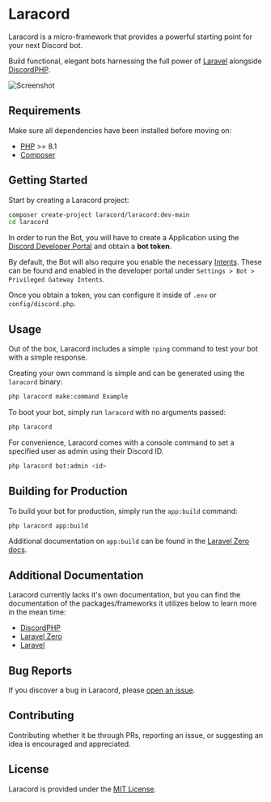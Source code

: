 # Laracord

Laracord is a micro-framework that provides a powerful starting point for your next Discord bot.

Build functional, elegant bots harnessing the full power of [Laravel](https://laravel.com/) alongside [DiscordPHP](https://github.com/discord-php/DiscordPHP).

![Screenshot](https://i.imgur.com/yW2vpPR.png)

## Requirements

Make sure all dependencies have been installed before moving on:

- [PHP](https://secure.php.net/manual/en/install.php) >= 8.1
- [Composer](https://getcomposer.org/download/)

## Getting Started

Start by creating a Laracord project:

```sh
composer create-project laracord/laracord:dev-main
cd laracord
```

In order to run the Bot, you will have to create a Application using the [Discord Developer Portal](https://discord.com/developers/applications) and obtain a **bot token**.

By default, the Bot will also require you enable the necessary [Intents](https://discord.com/developers/docs/topics/gateway#gateway-intents). These can be found and enabled in the developer portal under `Settings > Bot > Privileged Gateway Intents`.

Once you obtain a token, you can configure it inside of `.env` or `config/discord.php`.

## Usage

Out of the box, Laracord includes a simple `!ping` command to test your bot with a simple response.

Creating your own command is simple and can be generated using the `laracord` binary:

```sh
php laracord make:command Example
```

To boot your bot, simply run `laracord` with no arguments passed:

```sh
php laracord
```

For convenience, Laracord comes with a console command to set a specified user as admin using their Discord ID.

```sh
php laracord bot:admin <id>
```

## Building for Production

To build your bot for production, simply run the `app:build` command:

```sh
php laracord app:build
```

Additional documentation on `app:build` can be found in the [Laravel Zero docs](https://laravel-zero.com/docs/build-a-standalone-application).

## Additional Documentation

Laracord currently lacks it's own documentation, but you can find the documentation of the packages/frameworks it utilizes below to learn more in the mean time:

- [DiscordPHP](https://discord-php.github.io/DiscordPHP/)
- [Laravel Zero](https://laravel-zero.com/docs)
- [Laravel](https://laravel.com/docs)

## Bug Reports

If you discover a bug in Laracord, please [open an issue](https://github.com/laracord/laracord/issues).

## Contributing

Contributing whether it be through PRs, reporting an issue, or suggesting an idea is encouraged and appreciated.

## License

Laracord is provided under the [MIT License](LICENSE.md).
